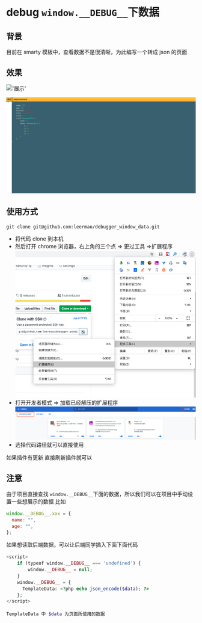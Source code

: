 # debug `window.__DEBUG__`下数据

## 背景

目前在 smarty 模板中，查看数据不是很清晰，为此编写一个转成 json 的页面

## 效果

!['展示'](./img/home.gif)

!['展示'](./img/res.png)

## 使用方式

```
git clone git@github.com:leermao/debugger_window_data.git
```

- 将代码 clone 到本机
- 然后打开 chrome 浏览器，右上角的三个点 => 更过工具 =>扩展程序
  !['打开扩展程序'](./img/ext.png)
- 打开开发者模式 => 加载已经解压的扩展程序
  !['添加扩展程序'](./img/ext1.png)
- 选择代码路径就可以直接使用

如果插件有更新 直接刷新插件就可以

## 注意

由于项目直接查找 `window.__DEBUG__`下面的数据，所以我们可以在项目中手动设置一些想展示的数据
比如

```js
window.__DEBUG__.xxx = {
  name: "",
  age: "",
};
```

如果想读取后端数据，可以让后端同学插入下面下面代码

```php
<script>
    if (typeof window.__DEBUG__ === 'undefined') {
        window.__DEBUG__ = null;
    }
    window.__DEBUG__ = {
      TemplateData: <?php echo json_encode($data); ?>
    };
</script>

TemplateData 中 $data 为页面所使用的数据
```
